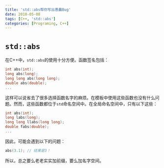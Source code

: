 ```yaml
---
title: 'std::abs帮你写出愚蠢Bug'
date: 2018-05-08
tags: [C++, 'std::abs']
categories: [Programing, C++]
---
```


# `std::abs`

在C++中，`std::abs`的使用十分方便。函数签名包括：

```cpp
int abs(int);
long abs(long);
long long abs(long long);
double abs(double);
...
```

这样可以说省去了很多选择函数名字的麻烦。在模板中使用这些函数也没有什么问题。然而，这些函数都位于`std`命名空间中。在全局命名空间中，只有以下这些：

```cpp
int abs(int);
long labs(long);
long long llabs(long long);
double fabs(double);
...
```

因此，可能会遇到以下的问题：

```cpp
abs(3.1); // 结果是3！
```

所以，总之要么老老实实加前缀，要么加名字空间。
